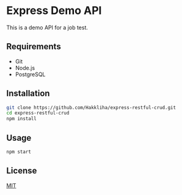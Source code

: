 # Express Demo API

This is a demo API for a job test.

## Requirements

- Git
- Node.js
- PostgreSQL

## Installation

```bash
git clone https://github.com/Hakkliha/express-restful-crud.git
cd express-restful-crud
npm install
```

## Usage

```bash
npm start
```

## License

[MIT](https://choosealicense.com/licenses/mit/)